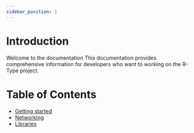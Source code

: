 ```yaml
---
sidebar_position: 1
---
```


# Introduction

Welcome to the documentation
This documentation provides comprehensive information for developers who want to working on the R-Type project.

# Table of Contents
- [Getting started](/docs/category/get-started)    
- [Networking](/docs/category/networking)
- [Libraries](/docs/category/libraries)
